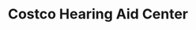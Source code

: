 ---
title: "Costco Hearing Aid Center"
url: /colorado-springs/costco-hearing-aid-center/
shop: hearing aids
---